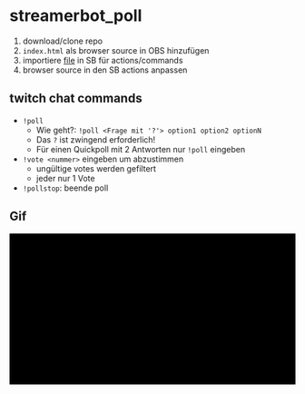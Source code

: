 # streamerbot_poll

1. download/clone repo
1. `index.html` als browser source in OBS hinzufügen
1. importiere [file](./sb_import.sb) in SB für actions/commands
1. browser source in den SB actions anpassen

## twitch chat commands

- `!poll`
    - Wie geht?: `!poll <Frage mit '?'> option1 option2 optionN`
    - Das `?` ist zwingend erforderlich!
    - Für einen Quickpoll mit 2 Antworten nur `!poll` eingeben
- `!vote <nummer>` eingeben um abzustimmen
    - ungültige votes werden gefiltert
    - jeder nur 1 Vote
- `!pollstop`: beende poll

## Gif

![demo](./res/poll.gif)